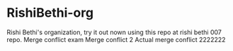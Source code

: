# RishiBethi-org

Rishi Bethi's organization, try it out nown using this repo at rishi bethi 007 repo.
Merge conflict exam
Merge conflict 2
Actual merge conflict 2222222
